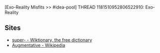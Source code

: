 [Exo-Reality Misfits >> #idea-pool] THREAD 1181510952806522910: Exo-Reality 

## Sites
- [super- - Wiktionary, the free dictionary](https://en.wiktionary.org/wiki/super-)
- [Augmentative - Wikipedia](https://en.wikipedia.org/wiki/Augmentative)
